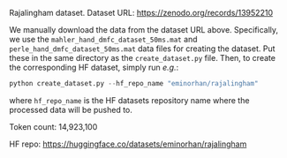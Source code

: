 Rajalingham dataset. Dataset URL: https://zenodo.org/records/13952210

We manually download the data from the dataset URL above. Specifically, we use the `mahler_hand_dmfc_dataset_50ms.mat` and `perle_hand_dmfc_dataset_50ms.mat` data files for creating the dataset. Put these in the same directory as the `create_dataset.py` file. Then, to create the corresponding HF dataset, simply run *e.g.*:
```python
python create_dataset.py --hf_repo_name "eminorhan/rajalingham"
```
where `hf_repo_name` is the HF datasets repository name where the processed data will be pushed to.

Token count: 14,923,100

HF repo: https://huggingface.co/datasets/eminorhan/rajalingham